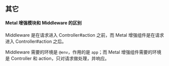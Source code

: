 ## 其它

#### Metal 增强模块和 Middleware 的区别

Middleware 是在请求进入 Controller#action 之前，而 Metal 增强组件是在请求进入 Controller#action 之后。


Middleware 需要的环境是 `@env`，作用的是 `app`；而 Metal 增强组件需要的环境是 Controller 和 action，只对请求做处理，并响应。
